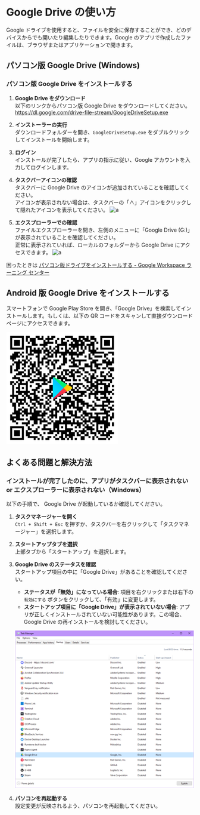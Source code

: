 # Google Drive の使い方

Google ドライブを使用すると、ファイルを安全に保存することができ、どのデバイスからでも開いたり編集したりできます。Google のアプリで作成したファイルは、ブラウザまたはアプリケーションで開きます。

## パソコン版 Google Drive (Windows)

### パソコン版 Google Drive をインストールする

1. **Google Drive をダウンロード**  
   以下のリンクからパソコン版 Google Drive をダウンロードしてください。  
   <https://dl.google.com/drive-file-stream/GoogleDriveSetup.exe>

2. **インストーラーの実行**  
   ダウンロードフォルダーを開き、`GoogleDriveSetup.exe` をダブルクリックしてインストールを開始します。

3. **ログイン**  
   インストールが完了したら、アプリの指示に従い、Google アカウントを入力してログインします。

4. **タスクバーアイコンの確認**  
   タスクバーに Google Drive のアイコンが追加されていることを確認してください。  
   アイコンが表示されない場合は、タスクバーの「∧」アイコンをクリックして隠れたアイコンを表示してください。
   ![a](<https://www.hellotech.com/blog/wp-content/uploads/2021/07/google-drive-desktop-taskbar.jpg>)

5. **エクスプローラーでの確認**  
   ファイルエクスプローラーを開き、左側のメニューに「Google Drive (G:)」が表示されていることを確認してください。  
   正常に表示されていれば、ローカルのフォルダーから Google Drive にアクセスできます。
   ![a](<https://i.insider.com/6393ad31a3bebb0018b3eeaf?width=800&format=jpeg&auto=webp>)


困ったときは [パソコン版ドライブをインストールする - Google Workspace ラーニング センター](https://support.google.com/a/users/answer/13022292?hl=ja)

## Android 版 Google Drive をインストールする

スマートフォンで Google Play Store を開き、「Google Drive」を検索してインストールします。もしくは、以下の QR コードをスキャンして直接ダウンロードページにアクセスできます。

<img src="assets/img/static-qr-code-d59a8deb60e2c338ff71d60caf354a3e.svg" alt="Google Drive on Google Play" width="300" style="background-color: #ffffff;">

## よくある問題と解決方法

### インストールが完了したのに、アプリがタスクバーに表示されない or エクスプローラーに表示されない（Windows）

以下の手順で、 Google Drive が起動しているか確認してください。

1. **タスクマネージャーを開く**  
   `Ctrl + Shift + Esc` を押すか、タスクバーを右クリックして「タスクマネージャー」を選択します。

2. **スタートアップタブを選択**  
   上部タブから「スタートアップ」を選択します。

3. **Google Drive のステータスを確認**  
   スタートアップ項目の中に「Google Drive」があることを確認してください。
   - **ステータスが「無効」になっている場合**: 項目を右クリックまたは右下の `有効にする` ボタンをクリックして、「有効」に変更します。
   - **スタートアップ項目に「Google Drive」が表示されていない場合**: アプリが正しくインストールされていない可能性があります。この場合、Google Drive の再インストールを検討してください。

   ![タスクマネージャー - スタートアップ設定](assets/img/Screenshot%202024-11-19%20010744.png)

4. **パソコンを再起動する**  
   設定変更が反映されるよう、パソコンを再起動してください。
